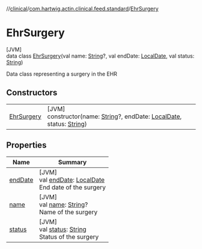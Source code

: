 //[clinical](../../../index.md)/[com.hartwig.actin.clinical.feed.standard](../index.md)/[EhrSurgery](index.md)

# EhrSurgery

[JVM]\
data class [EhrSurgery](index.md)(val name: [String](https://kotlinlang.org/api/latest/jvm/stdlib/kotlin/-string/index.html)?, val endDate: [LocalDate](https://docs.oracle.com/javase/8/docs/api/java/time/LocalDate.html), val status: [String](https://kotlinlang.org/api/latest/jvm/stdlib/kotlin/-string/index.html))

Data class representing a surgery in the EHR

## Constructors

| | |
|---|---|
| [EhrSurgery](-ehr-surgery.md) | [JVM]<br>constructor(name: [String](https://kotlinlang.org/api/latest/jvm/stdlib/kotlin/-string/index.html)?, endDate: [LocalDate](https://docs.oracle.com/javase/8/docs/api/java/time/LocalDate.html), status: [String](https://kotlinlang.org/api/latest/jvm/stdlib/kotlin/-string/index.html)) |

## Properties

| Name | Summary |
|---|---|
| [endDate](end-date.md) | [JVM]<br>val [endDate](end-date.md): [LocalDate](https://docs.oracle.com/javase/8/docs/api/java/time/LocalDate.html)<br>End date of the surgery |
| [name](name.md) | [JVM]<br>val [name](name.md): [String](https://kotlinlang.org/api/latest/jvm/stdlib/kotlin/-string/index.html)?<br>Name of the surgery |
| [status](status.md) | [JVM]<br>val [status](status.md): [String](https://kotlinlang.org/api/latest/jvm/stdlib/kotlin/-string/index.html)<br>Status of the surgery |
